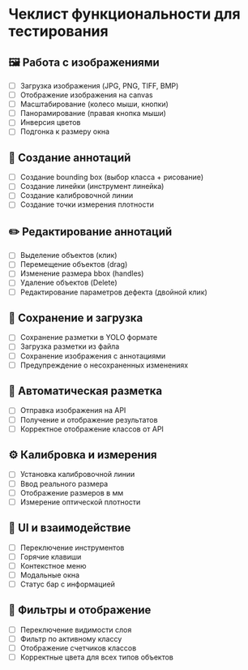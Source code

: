 # Чеклист функциональности для тестирования

## 🖼️ Работа с изображениями
- [ ] Загрузка изображения (JPG, PNG, TIFF, BMP)
- [ ] Отображение изображения на canvas
- [ ] Масштабирование (колесо мыши, кнопки)
- [ ] Панорамирование (правая кнопка мыши)
- [ ] Инверсия цветов
- [ ] Подгонка к размеру окна

## 📝 Создание аннотаций
- [ ] Создание bounding box (выбор класса + рисование)
- [ ] Создание линейки (инструмент линейка)
- [ ] Создание калибровочной линии
- [ ] Создание точки измерения плотности

## ✏️ Редактирование аннотаций
- [ ] Выделение объектов (клик)
- [ ] Перемещение объектов (drag)
- [ ] Изменение размера bbox (handles)
- [ ] Удаление объектов (Delete)
- [ ] Редактирование параметров дефекта (двойной клик)

## 💾 Сохранение и загрузка
- [ ] Сохранение разметки в YOLO формате
- [ ] Загрузка разметки из файла
- [ ] Сохранение изображения с аннотациями
- [ ] Предупреждение о несохраненных изменениях

## 🎯 Автоматическая разметка
- [ ] Отправка изображения на API
- [ ] Получение и отображение результатов
- [ ] Корректное отображение классов от API

## ⚙️ Калибровка и измерения
- [ ] Установка калибровочной линии
- [ ] Ввод реального размера
- [ ] Отображение размеров в мм
- [ ] Измерение оптической плотности

## 🎨 UI и взаимодействие
- [ ] Переключение инструментов
- [ ] Горячие клавиши
- [ ] Контекстное меню
- [ ] Модальные окна
- [ ] Статус бар с информацией

## 🔧 Фильтры и отображение
- [ ] Переключение видимости слоя
- [ ] Фильтр по активному классу
- [ ] Отображение счетчиков классов
- [ ] Корректные цвета для всех типов объектов